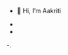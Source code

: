 - 👋 Hi, I’m Aakriti

-
- 
-.

<!---
aakriti257/aakriti257 is a ✨ special ✨ repository because its `README.md` (this file) appears on your GitHub profile.
You can click the Preview link to take a look at your changes.
--->
